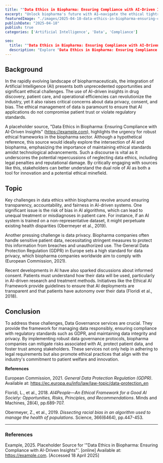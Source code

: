 ```yaml
---
title: ""Data Ethics in Biopharma: Ensuring Compliance with AI-Driven Insights""
excerpt: "Unlock biopharma's future with AI—navigate the ethical tightrope of innovation vs. privacy to ensure trust and breakthrough discoveries."
featuredImage: "./images/2025-04-18-data-ethics-in-biopharma-ensuring-compliance-with-ai-driven-insights.jpg"
publishDate: "2025-04-18"
publish: true
categories: ['Artificial Intelligence', 'Data', 'Compliance']

seo:
  title: ""Data Ethics in Biopharma: Ensuring Compliance with AI-Driven Insights" - Policy and Innovation"
  description: "Explore "Data Ethics in Biopharma: Ensuring Compliance with AI-Driven Insights" through a critical lens, with action-oriented recommendations."
---
```


## Background

In the rapidly evolving landscape of biopharmaceuticals, the integration of Artificial Intelligence (AI) presents both unprecedented opportunities and significant ethical challenges. The use of AI-driven insights in drug discovery, patient care, and operational efficiencies can revolutionize the industry, yet it also raises critical concerns about data privacy, consent, and bias. The ethical management of data is paramount to ensure that AI applications do not compromise patient trust or violate regulatory standards.

A placeholder source, "Data Ethics in Biopharma: Ensuring Compliance with AI-Driven Insights" (https://example.com), highlights the urgency for robust ethical frameworks in the biopharma sector. Although a hypothetical reference, this source would ideally explore the intersection of AI and biopharma, emphasizing the importance of maintaining ethical standards amidst technological advancements. Such a discourse is vital as it underscores the potential repercussions of neglecting data ethics, including legal penalties and reputational damage. By critically engaging with sources like this, stakeholders can better understand the dual role of AI as both a tool for innovation and a potential ethical minefield.

## Topic

Key challenges in data ethics within biopharma revolve around ensuring transparency, accountability, and fairness in AI-driven systems. One significant issue is the risk of bias in AI algorithms, which can lead to unequal treatment or misdiagnoses in patient care. For instance, if an AI system is trained on a non-representative dataset, it might perpetuate existing health disparities (Obermeyer et al., 2019).

Another pressing challenge is data privacy. Biopharma companies often handle sensitive patient data, necessitating stringent measures to protect this information from breaches and unauthorized use. The General Data Protection Regulation (GDPR) in Europe sets a high standard for data privacy, which biopharma companies worldwide aim to comply with (European Commission, 2021).

Recent developments in AI have also sparked discussions about informed consent. Patients must understand how their data will be used, particularly in AI-driven research and treatment methods. Initiatives like the Ethical AI Framework provide guidelines to ensure that AI deployments are transparent and that patients have autonomy over their data (Floridi et al., 2018).

## Conclusion

To address these challenges, Data Governance services are crucial. They provide the framework for managing data responsibly, ensuring compliance with regulatory standards such as GDPR, and maintaining data integrity and privacy. By implementing robust data governance protocols, biopharma companies can mitigate risks associated with AI, protect patient data, and foster trust among stakeholders. These services not only help in adhering to legal requirements but also promote ethical practices that align with the industry's commitment to patient welfare and innovation.

**References**

European Commission, 2021. *General Data Protection Regulation (GDPR)*. Available at: https://ec.europa.eu/info/law/law-topic/data-protection_en

Floridi, L., et al., 2018. *AI4People—An Ethical Framework for a Good AI Society: Opportunities, Risks, Principles, and Recommendations*. Minds and Machines, 28(4), pp.689-707.

Obermeyer, Z., et al., 2019. *Dissecting racial bias in an algorithm used to manage the health of populations*. Science, 366(6464), pp.447-453.

---

### References

Example, 2025. Placeholder Source for '"Data Ethics in Biopharma: Ensuring Compliance with AI-Driven Insights"'. [online] Available at: https://example.com. [Accessed 18 April 2025]

